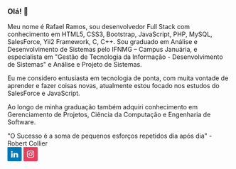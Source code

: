 ### Olá! 👋

<!--
**rrafaelramos/rrafaelramos** is a ✨ _special_ ✨ repository because its `README.md` (this file) appears on your GitHub profile.

Here are some ideas to get you started:

- 🔭 I’m currently working on ...
- 🌱 I’m currently learning ...
- 👯 I’m looking to collaborate on ...
- 🤔 I’m looking for help with ...
- 💬 Ask me about ...
- 📫 How to reach me: ...
- 😄 Pronouns: ...
- ⚡ Fun fact: ...
-->

Meu nome é Rafael Ramos, sou desenvolvedor Full Stack com conhecimento em HTML5, CSS3, Bootstrap, JavaScript, PHP, MySQL, SalesForce, Yii2 Framework, C, C++. Sou graduado em Análise e Desenvolvimento de Sistemas pelo IFNMG – Campus Januária, e especialista em "Gestão de Tecnologia da Informação - Desenvolvimento de Sistemas" e Análise e Projeto de Sistemas. 

Eu me considero entusiasta em tecnologia de ponta, com muita vontade de aprender e fazer coisas novas, atualmente estou focado nos estudos do SalesForce e JavaScript.

Ao longo de minha graduação também adquiri conhecimento em Gerenciamento de Projetos, Ciência da Computação e Engenharia de Software.

"O Sucesso é a soma de pequenos esforços repetidos dia após dia" - Robert Collier
<br>
<a href="https://www.linkedin.com/in/rrafaelramos/" target="_blank"><img src="https://github.com/rrafaelramos/rrafaelramos/blob/main/linkedin.jpg"></a>
<a href="https://www.instagram.com/rrafael_ramos/" target="_blank"><img src="https://github.com/rrafaelramos/rrafaelramos/blob/main/instagram.jpg"></a>
